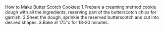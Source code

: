 How to Make Butter Scotch Cookies:
1.Prepare a creaming method cookie dough with all the ingredients, reserving part of the butterscotch chips for garnish.
2.Sheet the dough, sprinkle the reserved butterscotch and cut into desired shapes.
3.Bake at 175°c for 18-20 minutes.